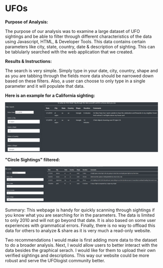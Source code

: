 # UFOs
__Purpose of Analysis:__

The purpose of our analysis was to examine a large dataset of UFO sightings and be able to filter through different characteristics of the data using Javascript, HTML, & Developer Tools. This data contains certain parameters like city, state, country, date & description of sighting. This can be tablularly searched with the web application that we created. 

__Results & Instructions:__

The search is very simple. Simply type in your date, city, country, shape and as you are tabbing through the fields more data should be narrowed down based on these filters. Also, a user can choose to only type in a single parameter and it will populate that data.

__Here is an example for a California sighting:__

![alt text](https://github.com/PDob02/UFOs/blob/main/static/images/el_cajon.png)

__"Circle Sightings" filtered:__

![alt text](https://github.com/PDob02/UFOs/blob/main/static/images/circles.png)

Summary:
This webpage is handy for quickly scanning through sightings if you know what you are searching for in the parameters. The data is limited to only 2010 and will not go beyond that date. It is also based on some user experiences with grammatical errors. Finally, there is no way to offload this data for others to analyze & share as it is very much a read-only website. 

Two recommendations I would make is first adding more data to the dataset to do a broader analysis. Next, I would allow users to better interact with the data besides the graphical serach. I would like for them to upload their own verified sightings and descriptions. This way our website could be more robust and serve the UFOlogist community better. 